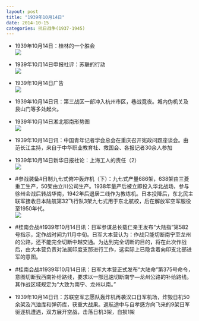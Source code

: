 ```yaml
---
layout: post
title: "1939年10月14日"
date: 2014-10-15
categories: 抗日战争(1937-1945)
---
```


<meta name="referrer" content="no-referrer" />

- 1939年10月14日：桂林的一个胜会 <br/><img src="https://ww1.sinaimg.cn/large/aca367d8jw1elb5rxmm1ij20k00bydiz.jpg" />

- 1939年10月14日申报社评：苏联的行动 <br/><img src="https://ww4.sinaimg.cn/large/aca367d8jw1elb0emast0j20m10yctps.jpg" />

- 1939年10月14日广告 <br/><img src="https://ww3.sinaimg.cn/large/aca367d8jw1elayo3p4qoj20kh0gn768.jpg" />

- 1939年10月14日讯：第三战区一部冲入杭州市区，巷战竟夜。城内伪机关及艮山门等多处起火。 

- 1939年10月14日湘北鄂南形势图 <br/><img src="https://ww4.sinaimg.cn/large/aca367d8jw1elap4wfx7uj20ij0k9tb4.jpg" />

- 1939年10月14日讯：中国青年记者学会总会在重庆召开宪政问题座谈会。由范长江主持，来自于中华职业教育社、救国会、各报记者30余人参加 

- 1939年10月14日新华日报社论：上海工人的责任（2） <br/><img src="https://ww1.sinaimg.cn/large/aca367d8jw1elai74cp7zj21170fhgqv.jpg" />

- #参战装备#日制九七式俯冲轰炸机（下）：九七式产量686架，638架由三菱重工生产，50架由立川公司生产。1938年量产后被立即投入华北战场，参与徐州会战后转战华南，1942年后退居二线作为教练机。日本投降后，东北民主联军接收日本陆航第32飞行队3架九七式用于东北航校，后在解放军空军服役至1950年代。 <br/><img src="https://ww4.sinaimg.cn/large/aca367d8jw1elagge15uxj20dw0q5ady.jpg" />

- #桂南会战#1939年10月14日讯：日军参谋总长载仁亲王发布“大陆指”第582号指示，定作战时间为11月中旬。日军大本营认为：作战只能切断南宁至龙州的公路，还不能完全切断中越交通。为达到完全切断的目的，将在此次作战后，由大本营负责对法属印度支那进行工作，这实际上已隐含着向印支北部进军的意图。 

- #桂南会战#1939年10月14日讯：日军大本营正式发布“大陆命”第375号命令，意图切断我西南补给路线，要求以一部迅速切断南宁—龙州公路的补给路线。其作战区域规定为“大致为南宁、龙州以南。” 

- 1939年10月14日讯：苏联空军志愿队轰炸机再袭汉口日军机场，炸毁日机50余架及汽油库和弹药库，获重大战果。返航途中与自孝感方向飞来的9架日军驱逐机遭遇，双方展开空战，击落日机3架，自损1架 

